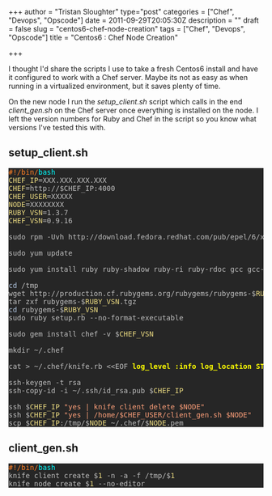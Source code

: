 +++
author = "Tristan Sloughter"
type="post"
categories = ["Chef", "Devops", "Opscode"]
date = 2011-09-29T20:05:30Z
description = ""
draft = false
slug = "centos6-chef-node-creation"
tags = ["Chef", "Devops", "Opscode"]
title = "Centos6 : Chef Node Creation"

+++

I thought I'd share the scripts I use to take a fresh Centos6 install and have it configured to work with a Chef server. Maybe its not as easy as when running in a virtualized environment, but it saves plenty of time.  
  
On the new node I run the _setup_client.sh_ script which calls in the end _client_gen.sh_ on the Chef server once everything is installed on the node. I left the version numbers for Ruby and Chef in the script so you know what versions I've tested this with.  
  
## setup_client.sh  
  
<pre style="color:#bebebe;background-color:#262626;"><span style="color:#ff7f24;">#</span><span style="color:#ff7f24;">!/bin/</span><span style="color:#00ffff;">bash</span>  
<span style="color:#eedd82;">CHEF_IP</span>=XXX.XXX.XXX.XXX  
<span style="color:#eedd82;">CHEF</span>=http://$CHEF_IP:4000  
<span style="color:#eedd82;">CHEF_USER</span>=XXXXX  
<span style="color:#eedd82;">NODE</span>=XXXXXXXX  
<span style="color:#eedd82;">RUBY_VSN</span>=1.3.7  
<span style="color:#eedd82;">CHEF_VSN</span>=0.9.16  
  
sudo rpm -Uvh http://download.fedora.redhat.com/pub/epel/6/x86_64/epel-release-6-5.noarch.rpm  
  
sudo yum update  
  
sudo yum install ruby ruby-shadow ruby-ri ruby-rdoc gcc gcc-c++ ruby-devel ruby-static  
  
<span style="color:#b0c4de;">cd</span> /tmp  
wget http://production.cf.rubygems.org/rubygems/rubygems-$<span style="color:#eedd82;">RUBY_VSN</span>.tgz  
tar zxf rubygems-$<span style="color:#eedd82;">RUBY_VSN</span>.tgz  
<span style="color:#b0c4de;">cd</span> rubygems-$<span style="color:#eedd82;">RUBY_VSN</span>  
sudo ruby setup.rb --no-format-executable  
  
sudo gem install chef -v $<span style="color:#eedd82;">CHEF_VSN</span>   
  
mkdir ~/.chef  
  
cat &gt; ~/.chef/knife.rb &lt;&lt;EOF<span style="color:#ffff00;font-weight:bold;"> log_level :info log_location STDOUT node_name '$NODE' client_key '/home/$USER/.chef/$NODE.pem' validation_client_name 'chef-validator' validation_key '/etc/chef/validation.pem' chef_server_url '$CHEF' cache_type 'BasicFile' cache_options( :path =&gt; '/home/$USER/.chef/checksums' ) EOF</span>  
  
ssh-keygen -t rsa  
ssh-copy-id -i ~/.ssh/id_rsa.pub $<span style="color:#eedd82;">CHEF_IP</span>  
  
ssh $<span style="color:#eedd82;">CHEF_IP</span> <span style="color:#ffa07a;">"yes | knife client delete $NODE"</span>  
ssh $<span style="color:#eedd82;">CHEF_IP</span> <span style="color:#ffa07a;">"yes | /home/$CHEF_USER/client_gen.sh $NODE"</span>  
scp $<span style="color:#eedd82;">CHEF_IP</span>:/tmp/$<span style="color:#eedd82;">NODE</span> ~/.chef/$<span style="color:#eedd82;">NODE</span>.pem</pre>  
  
## client_gen.sh  
  
<pre style="color:#bebebe;background-color:#262626;"><span style="color:#ff7f24;">#</span><span style="color:#ff7f24;">!/bin/</span><span style="color:#00ffff;">bash</span>  
knife client create $<span style="color:#eedd82;">1</span> -n -a -f /tmp/$<span style="color:#eedd82;">1</span>  
knife node create $<span style="color:#eedd82;">1</span> --no-editor</pre>

